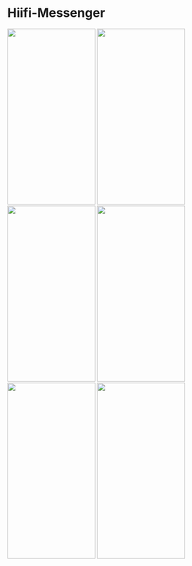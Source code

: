 # Hiifi-Messenger
<img src="https://github.com/user-attachments/assets/2ab1a8dd-b8e6-4544-8b11-451952fc9992" width="200" height="400">
<img src="https://github.com/user-attachments/assets/deaa9c2f-59a2-406c-b6d9-a19339bef818" width="200" height="400">
<img src="https://github.com/user-attachments/assets/461e5395-eea7-4477-96e0-493d00ca471b" width="200" height="400">
<img src="https://github.com/user-attachments/assets/a07a72e7-29aa-4da0-a4d9-cb162c5bd132" width="200" height="400">
<img src="https://github.com/user-attachments/assets/595970c5-d4bf-415d-b4c1-6e77b55f0aeb" width="200" height="400">
<img src="https://github.com/user-attachments/assets/2eebe898-2e2c-430c-8ec6-b81fdb4af488" width="200" height="400">

